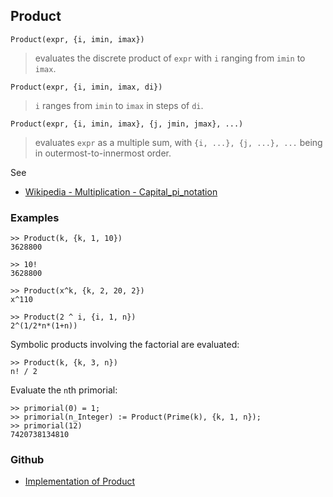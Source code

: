 ## Product

```
Product(expr, {i, imin, imax})
```

> evaluates the discrete product of `expr` with `i` ranging from `imin` to `imax`.

```
Product(expr, {i, imin, imax, di})
```

> `i` ranges from `imin` to `imax` in steps of `di`.

```
Product(expr, {i, imin, imax}, {j, jmin, jmax}, ...)
```

> evaluates `expr` as a multiple sum, with `{i, ...}, {j, ...}, ...` being in outermost-to-innermost order.
		
See
* [Wikipedia - Multiplication - Capital_pi_notation](https://en.wikipedia.org/wiki/Multiplication#Capital_pi_notation)

### Examples

```
>> Product(k, {k, 1, 10})
3628800
 
>> 10!
3628800
 
>> Product(x^k, {k, 2, 20, 2})
x^110
 
>> Product(2 ^ i, {i, 1, n})
2^(1/2*n*(1+n))
```

Symbolic products involving the factorial are evaluated:

```
>> Product(k, {k, 3, n})
n! / 2
```

Evaluate the `n`th primorial:

```
>> primorial(0) = 1;
>> primorial(n_Integer) := Product(Prime(k), {k, 1, n});
>> primorial(12)
7420738134810
```

### Github

* [Implementation of Product](https://github.com/axkr/symja_android_library/blob/master/symja_android_library/matheclipse-core/src/main/java/org/matheclipse/core/reflection/system/Product.java#L105) 
